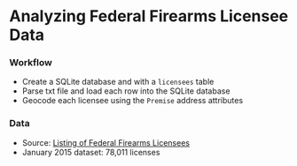 # Analyzing Federal Firearms Licensee Data


### Workflow
* Create a SQLite database and with a `licensees` table
* Parse txt file and load each row into the SQLite database
* Geocode each licensee using the `Premise` address attributes

### Data
* Source: [Listing of Federal Firearms Licensees](http://www.atf.gov/content/firearms/firearms-industry/listing-FFLs)
* January 2015 dataset: 78,011 licenses
